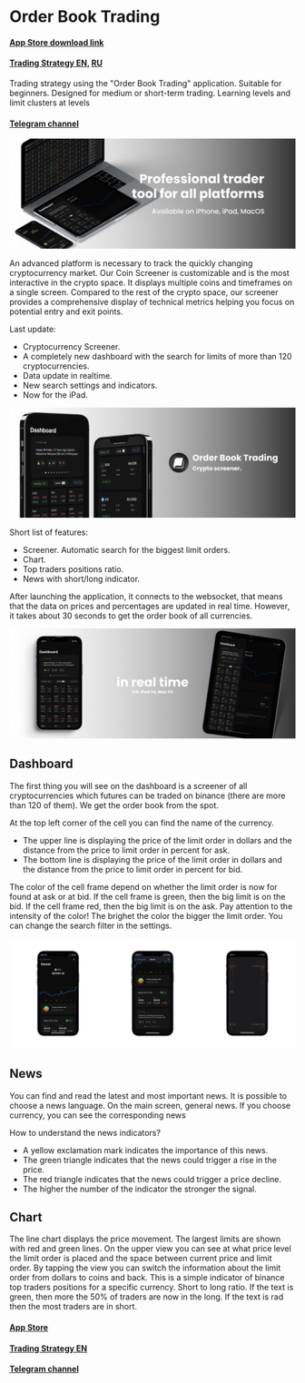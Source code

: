   # Order Book Trading

#### [App Store download link](apps.apple.com/app/id1590351885)

#### [Trading Strategy EN](pages/TradingStrategyEN.md), [RU](pages/TradingStrategyRU.md)
Trading strategy using the "Order Book Trading" application. Suitable for beginners. Designed for medium or short-term trading. Learning levels and limit clusters at levels

#### [Telegram channel](https://t.me/orderbooktrading)
 
![Order Book Logo](images/4.jpg)
  
An advanced platform is necessary to track the quickly changing cryptocurrency market. Our Coin Screener is customizable and is the most interactive in the crypto space. It displays multiple coins and timeframes on a single screen. Compared to the rest of the crypto space, our screener provides a comprehensive display of technical metrics helping you focus on potential entry and exit points.
  
  Last update:
  - Cryptocurrency Screener.
  - A completely new dashboard with the search for limits of more than 120 cryptocurrencies.
  - Data update in realtime.
  - New search settings and indicators.
  - Now for the iPad.
  
![Order Book Logo](images/1.jpg)
  
  Short list of features:
  - Screener. Automatic search for the biggest limit orders.
  - Chart.
  - Top traders positions ratio.
  - News with short/long indicator.
  
After launching the application, it connects to the websocket, that means that the data on prices and percentages are updated in real time. However, it takes about 30 seconds to get the order book of all currencies.

![Order Book Logo](images/3.jpg)
    
## Dashboard
    
The first thing you will see on the dashboard is a screener of all cryptocurrencies which futures can be traded on binance (there are more than 120 of them). We get the order book from the spot.

At the top left corner of the cell you can find the name of the currency.
- The upper line is displaying the price of the limit order in dollars and the distance from the price to limit order in percent for ask.
- The bottom line is displaying the price of the limit order in dollars and the distance from the price to limit order in percent for bid.

The color of the cell frame depend on whether the limit order is now for found at ask or at bid. If the cell frame is green, then the big limit is on the bid. If the cell frame red, then the big limit is on the ask. Pay attention to the intensity of the color! The brighet the color the bigger the limit order.
You can change the search filter in the settings.

![Order Book Logo](images/2.jpg)

## News

You can find and read the latest and most important news.
It is possible to choose a news language. On the main screen, general news. If you choose currency, you can see the corresponding news

How to understand the news indicators?
- A yellow exclamation mark indicates the importance of this news.
- The green triangle indicates that the news could trigger a rise in the price. 
- The red triangle indicates that the news could trigger a price decline.
- The higher the number of the indicator the stronger the signal.

## Chart

The line chart displays the price movement. The largest limits are shown with red and green lines.
On the upper view you can see at what price level the limit order is placed and the space between current price and limit order. By tapping the view you can switch the information about the limit order from dollars to coins and back.
This is a simple indicator of binance top traders positions for a specific currency. Short to long ratio.
If the text is green, then more the 50% of traders are now in the long.
If the text is rad then the most traders are in short.

#### [App Store](apps.apple.com/app/id1590351885)

#### [Trading Strategy EN](images/TradingStrategyEN.md)

#### [Telegram channel](https://t.me/orderbooktrading)
